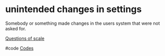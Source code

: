# unintended changes in settings
Somebody or something made changes in the users system that were not asked for.

[Questions of scale](output/themes/Questions%20of%20scale.md)

#code [Codes](output/codes/Codes.md)